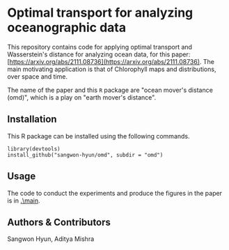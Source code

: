 Optimal transport for analyzing oceanographic data
=============

This repository contains code for applying optimal transport and Wasserstein's
distance for analyzing ocean data, for this paper:
[https://arxiv.org/abs/2111.08736](https://arxiv.org/abs/2111.08736). The main
motivating application is that of Chlorophyll maps and distributions, over space
and time.

The name of the paper and this `R` package are "ocean mover's distance (omd)",
which is a play on "earth mover's distance".



## Installation

This R package can be installed using the following commands.

```{r}
library(devtools)
install_github("sangwon-hyun/omd", subdir = "omd")
```

## Usage

The code to conduct the experiments and produce the figures in the paper is in
[.\main](https://github.com/sangwon-hyun/omd/tree/master/main).
	
## Authors & Contributors

Sangwon Hyun, Aditya Mishra
